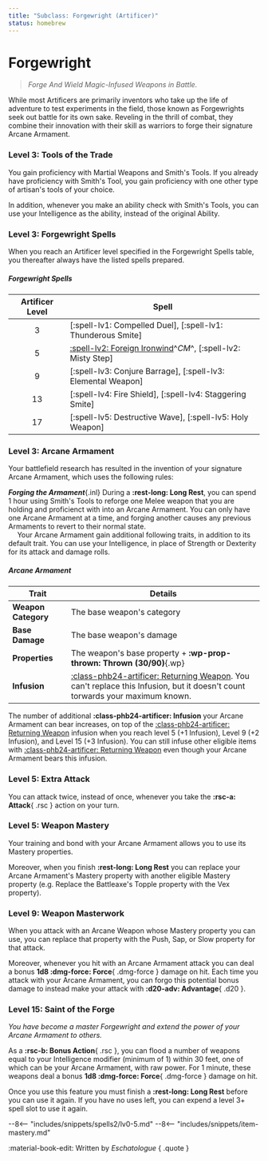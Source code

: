 ```yaml
---
title: "Subclass: Forgewright (Artificer)"
status: homebrew
---
```


<p style="display:none">
Forge And Wield Magic-Infused Weapons in Battle.
</p>

# Forgewright

> *Forge And Wield Magic-Infused Weapons in Battle.*

While most Artificers are primarily inventors who take up the life of adventure to test experiments in the field, those known as Forgewrights seek out battle for its own sake. Reveling in the thrill of combat, they combine their innovation with their skill as warriors to forge their signature Arcane Armament.

### Level 3: Tools of the Trade

You gain proficiency with Martial Weapons and Smith's Tools. If you already have proficiency with Smith's Tool, you gain proficiency with one other type of artisan's tools of your choice.

In addition, whenever you make an ability check with Smith's Tools, you can use your Intelligence as the ability, instead of the original Ability.

### Level 3: Forgewright Spells

When you reach an Artificer level specified in the Forgewright Spells table, you thereafter always have the listed spells prepared.

##### Forgewright Spells

| Artificer Level | Spell |
|:-:|---|
| 3 | [:spell-lv1: Compelled Duel], [:spell-lv1: Thunderous Smite] |
| 5 | [:spell-lv2: Foreign Ironwind]^*CM*^, [:spell-lv2: Misty Step] |
| 9 | [:spell-lv3: Conjure Barrage], [:spell-lv3: Elemental Weapon] |
| 13 | [:spell-lv4: Fire Shield], [:spell-lv4: Staggering Smite] |
| 17 | [:spell-lv5: Destructive Wave], [:spell-lv5: Holy Weapon] |

[:spell-lv2: Foreign Ironwind]: ../../spells/description/additional/homebrew.md#foreign-ironwind

### Level 3: Arcane Armament

Your battlefield research has resulted in the invention of your signature Arcane Armament, which uses the following rules:

***Forging the Armament***{.inl} During a **:rest-long: Long Rest**, you can spend 1 hour using Smith's Tools to reforge one Melee weapon that you are holding and proficienct with into an Arcane Armament. You can only have one Arcane Armament at a time, and forging another causes any previous Armaments to revert to their normal state.  
&emsp; Your Arcane Armament gain additional following traits, in addition to its default trait. You can use your Intelligence, in place of Strength or Dexterity for its attack and damage rolls.

##### Arcane Armament

| Trait | Details |
|---|---|
| **Weapon Category** | The base weapon's category |
| **Base Damage** | The base weapon's damage |
| **Properties** | The weapon's base property + **:wp-prop-thrown: Thrown (30/90)**{.wp} | 
| **Infusion** | [:class-phb24-artificer: Returning Weapon]. You can't replace this Infusion, but it doesn't count torwards your maximum known. |

The number of additional **:class-phb24-artificer: Infusion** your Arcane Armament can bear increases, on top of the [:class-phb24-artificer: Returning Weapon] infusion when you reach level 5 (+1 Infusion), Level 9 (+2 Infusion), and Level 15 (+3 Infusion). You can still infuse other eligible items with [:class-phb24-artificer: Returning Weapon] even though your Arcane Armament bears this infusion.

[:class-phb24-artificer: Returning Weapon]: ../../option/class-options/artificer-infusion/tce.md#returning-weapon

### Level 5: Extra Attack

You can attack twice, instead of once, whenever you take the **:rsc-a: Attack**{ .rsc } action on your turn.

### Level 5: Weapon Mastery

Your training and bond with your Arcane Armament allows you to use its Mastery properties.

Moreover, when you finish **:rest-long: Long Rest** you can replace your Arcane Armament's Mastery property with another eligible Mastery property (e.g. Replace the Battleaxe's Topple property with the Vex property).

### Level 9: Weapon Masterwork 

When you attack with an Arcane Weapon whose Mastery property you can use, you can replace that property with the Push, Sap, or Slow property for that attack.

Moreover, whenever you hit with an Arcane Armament attack you can deal a bonus **1d8 :dmg-force: Force**{ .dmg-force } damage on hit. Each time you attack with your Arcane Armament, you can forgo this potential bonus damage to instead make your attack with **:d20-adv: Advantage**{ .d20 }.

### Level 15: Saint of the Forge

*You have become a master Forgewright and extend the power of your Arcane Armament to others.*

As a **:rsc-b: Bonus Action**{ .rsc }, you can flood a number of weapons equal to your Intelligence modifier (minimum of 1) within 30 feet, one of which can be your Arcane Armament, with raw power. For 1 minute, these weapons deal a bonus **1d8 :dmg-force: Force**{ .dmg-force } damage on hit.

Once you use this feature you must finish a **:rest-long: Long Rest** before you can use it again. If you have no uses left, you can expend a level 3+ spell slot to use it again.

--8<-- "includes/snippets/spells2/lv0-5.md"
--8<-- "includes/snippets/item-mastery.md"

:material-book-edit: Written by *Eschatologue*
{ .quote }